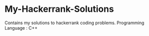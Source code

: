 # My-Hackerrank-Solutions
Contains my solutions to hackerrank coding problems.
Programming Language : C++
